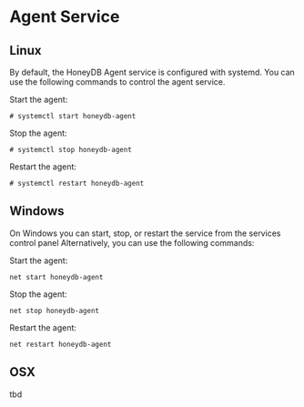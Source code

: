 
# Agent Service

## Linux

By default, the HoneyDB Agent service is configured with systemd. You can use the following commands to control the agent service.

Start the agent:

```shell
# systemctl start honeydb-agent
```

Stop the agent:

```shell
# systemctl stop honeydb-agent
```

Restart the agent:

```shell
# systemctl restart honeydb-agent
```

## Windows

On Windows you can start, stop, or restart the service from the services control panel Alternatively, you can use the following commands:

Start the agent:

```shell
net start honeydb-agent
```

Stop the agent:

```shell
net stop honeydb-agent
```

Restart the agent:

```shell
net restart honeydb-agent
```

## OSX

tbd
